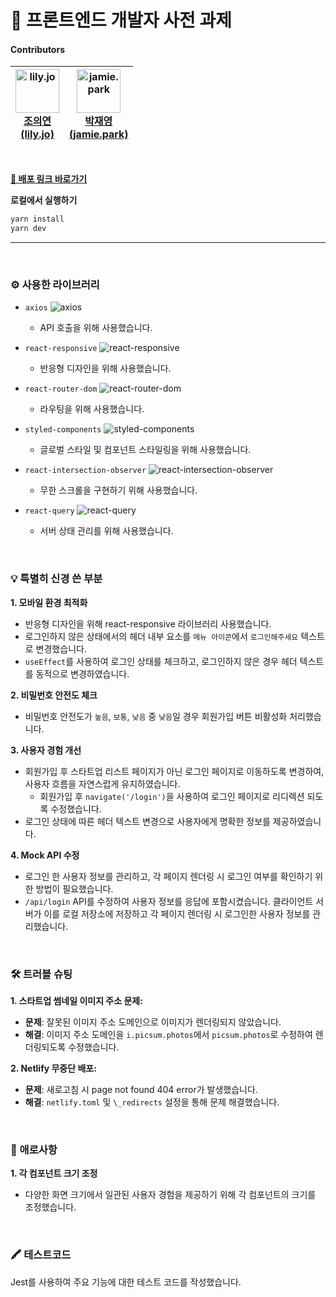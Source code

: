 # 🦄 프론트엔드 개발자 사전 과제

#### Contributors

| <img src="https://github.com/whdmldus1116.png?size=70" alt="lily.jo" width="70"/><br>[조의연 <br/> (lily.jo)](https://github.com/whdmldus1116) | <img src="https://github.com/yoouung.png?size=70" alt="jamie.park" width="70"/><br>[박재영 <br/> (jamie.park)](https://github.com/yoouung) |
| :--------------------------------------------------------------------------------------------------------------------------------------------: | :----------------------------------------------------------------------------------------------------------------------------------------: |

<br/>

**[🔗 배포 링크 바로가기](https://lilyjamie.netlify.app)**

**로컬에서 실행하기**

```sh
yarn install
yarn dev
```

---

<br />

### ⚙️ 사용한 라이브러리

- `axios` ![axios](https://img.shields.io/npm/v/axios.svg)

  - API 호출을 위해 사용했습니다.

- `react-responsive` ![react-responsive](https://img.shields.io/npm/v/react-responsive.svg)

  - 반응형 디자인을 위해 사용했습니다.

- `react-router-dom` ![react-router-dom](https://img.shields.io/npm/v/react-router-dom.svg)

  - 라우팅을 위해 사용했습니다.

- `styled-components` ![styled-components](https://img.shields.io/npm/v/styled-components.svg)

  - 글로벌 스타일 및 컴포넌트 스타일링을 위해 사용했습니다.

- `react-intersection-observer` ![react-intersection-observer](https://img.shields.io/npm/v/react-intersection-observer.svg)

  - 무한 스크롤을 구현하기 위해 사용했습니다.

- `react-query` ![react-query](https://img.shields.io/npm/v/react-query.svg)
  - 서버 상태 관리를 위해 사용했습니다.

<br/>

### 💡 특별히 신경 쓴 부분

**1. 모바일 환경 최적화**

- 반응형 디자인을 위해 react-responsive 라이브러리 사용했습니다.
- 로그인하지 않은 상태에서의 헤더 내부 요소를 `메뉴 아이콘`에서 `로그인해주세요` 텍스트로 변경했습니다.
- `useEffect`를 사용하여 로그인 상태를 체크하고, 로그인하지 않은 경우 헤더 텍스트를 동적으로 변경하였습니다.

**2. 비밀번호 안전도 체크**

- 비밀번호 안전도가 `높음`, `보통`, `낮음` 중 `낮음`일 경우 회원가입 버튼 비활성화 처리했습니다.

**3. 사용자 경험 개선**

- 회원가입 후 스타트업 리스트 페이지가 아닌 로그인 페이지로 이동하도록 변경하여, 사용자 흐름을 자연스럽게 유지하였습니다.
  - 회원가입 후 `navigate('/login')`을 사용하여 로그인 페이지로 리디렉션 되도록 수정했습니다.
- 로그인 상태에 따른 헤더 텍스트 변경으로 사용자에게 명확한 정보를 제공하였습니다.

**4. Mock API 수정**

- 로그인 한 사용자 정보를 관리하고, 각 페이지 렌더링 시 로그인 여부를 확인하기 위한 방법이 필요했습니다.
- `/api/login` API를 수정하여 사용자 정보를 응답에 포함시켰습니다. 클라이언트 서버가 이를 로컬 저장소에 저장하고 각 페이지 렌더링 시 로그인한 사용자 정보를 관리했습니다.

<br/>

### 🛠️ 트러블 슈팅

**1. 스타트업 썸네일 이미지 주소 문제:**

- **문제**: 잘못된 이미지 주소 도메인으로 이미지가 렌더링되지 않았습니다.
- **해결**: 이미지 주소 도메인을 `i.picsum.photos`에서 `picsum.photos`로 수정하여 렌더링되도록 수정했습니다.

**2. Netlify 무중단 배포:**

- **문제**: 새로고침 시 page not found 404 error가 발생했습니다.
- **해결**: `netlify.toml` 및 `\_redirects` 설정을 통해 문제 해결했습니다.

<br/>

### 🚧 애로사항

**1. 각 컴포넌트 크기 조정**

- 다양한 화면 크기에서 일관된 사용자 경험을 제공하기 위해 각 컴포넌트의 크기를 조정했습니다.

<br/>

### 🖍️ 테스트코드

Jest를 사용하여 주요 기능에 대한 테스트 코드를 작성했습니다.

<br/>
